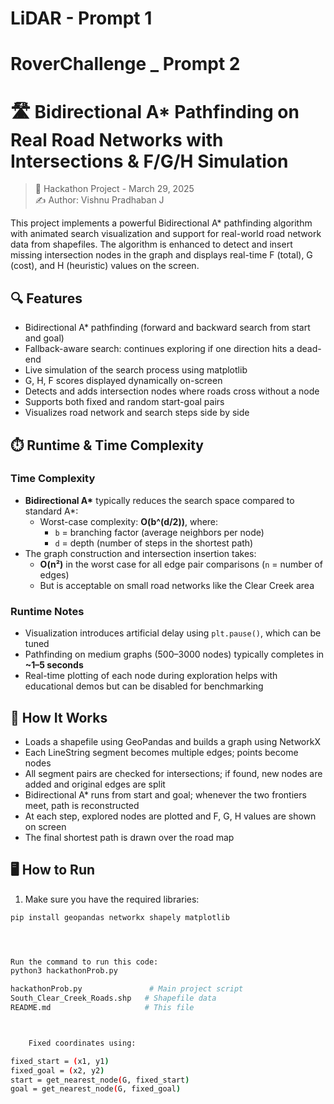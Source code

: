 # LiDAR - Prompt 1
# RoverChallenge _ Prompt 2


# 🛣️ Bidirectional A* Pathfinding on Real Road Networks with Intersections & F/G/H Simulation

> 🚀 Hackathon Project - March 29, 2025  
> ✍️ Author: Vishnu Pradhaban J

This project implements a powerful Bidirectional A* pathfinding algorithm with animated search visualization and support for real-world road network data from shapefiles. The algorithm is enhanced to detect and insert missing intersection nodes in the graph and displays real-time F (total), G (cost), and H (heuristic) values on the screen.

## 🔍 Features
- Bidirectional A* pathfinding (forward and backward search from start and goal)
- Fallback-aware search: continues exploring if one direction hits a dead-end
- Live simulation of the search process using matplotlib
- G, H, F scores displayed dynamically on-screen
- Detects and adds intersection nodes where roads cross without a node
- Supports both fixed and random start-goal pairs
- Visualizes road network and search steps side by side

## ⏱️ Runtime & Time Complexity

### Time Complexity
- **Bidirectional A\*** typically reduces the search space compared to standard A*:
  - Worst-case complexity: **O(b^(d/2))**, where:
    - `b` = branching factor (average neighbors per node)
    - `d` = depth (number of steps in the shortest path)
- The graph construction and intersection insertion takes:
  - **O(n²)** in the worst case for all edge pair comparisons (`n` = number of edges)
  - But is acceptable on small road networks like the Clear Creek area

### Runtime Notes
- Visualization introduces artificial delay using `plt.pause()`, which can be tuned
- Pathfinding on medium graphs (500–3000 nodes) typically completes in **~1–5 seconds**
- Real-time plotting of each node during exploration helps with educational demos but can be disabled for benchmarking

## 🧪 How It Works
- Loads a shapefile using GeoPandas and builds a graph using NetworkX
- Each LineString segment becomes multiple edges; points become nodes
- All segment pairs are checked for intersections; if found, new nodes are added and original edges are split
- Bidirectional A* runs from start and goal; whenever the two frontiers meet, path is reconstructed
- At each step, explored nodes are plotted and F, G, H values are shown on screen
- The final shortest path is drawn over the road map

## 🖥️ How to Run
1. Make sure you have the required libraries:
```bash
pip install geopandas networkx shapely matplotlib




Run the command to run this code:
python3 hackathonProb.py

hackathonProb.py               # Main project script
South_Clear_Creek_Roads.shp   # Shapefile data
README.md                     # This file



	Fixed coordinates using:

fixed_start = (x1, y1)
fixed_goal = (x2, y2)
start = get_nearest_node(G, fixed_start)
goal = get_nearest_node(G, fixed_goal)
